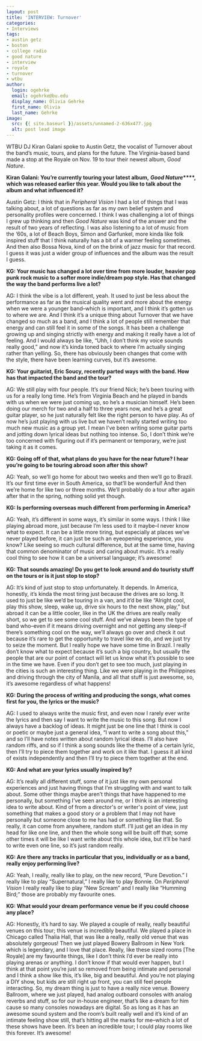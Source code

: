```yaml
---
layout: post
title: 'INTERVIEW: Turnover'
categories:
- Interviews
tags:
- austin getz
- boston
- college radio
- good nature
- interview
- royale
- turnover
- wtbu
author:
  login: ogehrke
  email: ogehrke@bu.edu
  display_name: Olivia Gehrke
  first_name: Olivia
  last_name: Gehrke
image:
  src: {{ site.baseurl }}/assets/unnamed-2-636x477.jpg
  alt: post lead image
---
```


WTBU DJ Kiran Galani spoke to Austin Getz, the vocalist of Turnover about the band’s music, tours, and plans for the future. The Virginia-based band made a stop at the Royale on Nov. 19 to tour their newest album, _Good Nature_.

**Kiran Galani: You’re currently touring your latest album,** **_Good Nature_****, which was released earlier this year. Would you like to talk about the album and what influenced it?**

Austin Getz: I think that in _Peripheral Vision_ I had a lot of things that I was talking about, a lot of questions as far as my own belief system and personality profiles were concerned. I think I was challenging a lot of things I grew up thinking and then _Good Nature_ was kind of the answer and the result of two years of reflecting. I was also listening to a lot of music from the ‘60s, a lot of Beach Boys, Simon and Garfunkel, more kinda like folk inspired stuff that I think naturally has a bit of a warmer feeling sometimes. And then also Bossa Nova, kind of on the brink of jazz music for that record. I guess it was just a wider group of influences and the album was the result I guess.

**KG: Your music has changed a lot over time from more louder, heavier pop punk rock music to a softer more indie/dream pop style. Has that changed the way the band performs live a lot?**

AG: I think the vibe is a lot different, yeah. It used to just be less about the performance as far as the musical quality went and more about the energy when we were a younger band–which is important, and I think it’s gotten us to where we are. And I think it’s a unique thing about Turnover that we have changed so much as a band, and I think a lot of people still remember that energy and can still feel it in some of the songs. It has been a challenge growing up and singing strictly with energy and making it really have a lot of feeling. And I would always be like, “Uhh, I don’t think my voice sounds really good,” and now it’s kinda toned back to where I’m actually singing rather than yelling. So, there has obviously been changes that come with the style, there have been learning curves, but it’s awesome.

**KG: Your guitarist, Eric Soucy, recently parted ways with the band. How has that impacted the band and the tour?**

AG: We still play with four people. It’s our friend Nick; he’s been touring with us for a really long time. He’s from Virginia Beach and he played in bands with us when we were just coming up, so he’s a musician himself. He’s been doing our merch for two and a half to three years now, and he’s a great guitar player, so he just naturally felt like the right person to have play. As of now he’s just playing with us live but we haven’t really started writing too much new music as a group yet. I mean I’ve been writing some guitar parts and jotting down lyrical ideas but nothing too intense. So, I don’t think we’re too concerned with figuring out if it’s permanent or temporary, we’re just taking it as it comes.

**KG: Going off of that, what plans do you have for the near future? I hear you’re going to be touring abroad soon after this show?**

AG: Yeah, so we’ll go home for about two weeks and then we’ll go to Brazil. It’s our first time ever in South America, so that’ll be wonderful! And then we’re home for like two or three months. We’ll probably do a tour after again after that in the spring, nothing solid yet though.

**KG: Is performing overseas much different from performing in America?**

AG: Yeah, it’s different in some ways, it’s similar in some ways. I think I like playing abroad more, just because I’m less used to it maybe–I never know what to expect. It can be a little more tiring, but especially at places we’ve never played before, it can just be such an eyeopening experience, you know? Like seeing so much cultural difference, but at the same time, having that common denominator of music and caring about music. It’s a really cool thing to see how it can be a universal language; it’s awesome!

**KG: That sounds amazing! Do you get to look around and do touristy stuff on the tours or is it just stop to stop?**

AG: It’s kind of just stop to stop unfortunately. It depends. In America, honestly, it’s kinda the most tiring just because the drives are so long. It used to just be like we’d be touring in a van, and it’d be like “Alright cool, play this show, sleep, wake up, drive six hours to the next show, play,” but abroad it can be a little cooler, like in the UK the drives are really really short, so we get to see some cool stuff. And we’ve always been the type of band who–even if it means driving overnight and not getting any sleep–if there’s something cool on the way, we’ll always go over and check it out because it’s rare to get the opportunity to travel like we do, and we just try to seize the moment. But I really hope we have some time in Brazil. I really don’t know what to expect because it’s such a big country, but usually the people that are our point of contact will let us know what it’s possible to see in the time we have. Even if you don’t get to see too much, just playing in the cities is such an interesting thing. Like we were playing in the Philippines and driving through the city of Manila, and all that stuff is just awesome, so, it’s awesome regardless of what happens!

**KG: During the process of writing and producing the songs, what comes first for you, the lyrics or the music?**

AG: I used to always write the music first, and even now I rarely ever write the lyrics and then say I want to write the music to this song. But now I always have a backlog of ideas. It might just be one line that I think is cool or poetic or maybe just a general idea, “I want to write a song about this,” and so I’ll have notes written about random lyrical ideas. I’ll also have random riffs, and so if I think a song sounds like the theme of a certain lyric, then I’ll try to piece them together and work on it like that. I guess it all kind of exists independently and then I’ll try to piece them together at the end.

**KG: And what are your lyrics usually inspired by?**

AG: It’s really all different stuff, some of it just like my own personal experiences and just having things that I’m struggling with and want to talk about. Some other things maybe aren’t things that have happened to me personally, but something I’ve seen around me, or I think is an interesting idea to write about. Kind of from a director's or writer's point of view, just something that makes a good story or a problem that I may not have personally but someone close to me has had or something like that. So really, it can come from anywhere, random stuff. I’ll just get an idea in my head for like one line, and then the whole song will be built off that; some other times it will be like I want write about this whole idea, but it’ll be hard to write even one line, so it’s just random really.

**KG: Are there any tracks in particular that you, individually or as a band, really enjoy performing live?**

AG: Yeah, I really, really like to play, on the new record, “Pure Devotion.” I really like to play “Supernatural,” I really like to play Bonnie. On _Peripheral Vision_ I really really like to play “New Scream” and I really like “Humming Bird;” those are probably my favourite ones.

**KG: What would your dream performance venue be if you could choose any place?**

AG: Honestly, it’s hard to say. We played a couple of really, really beautiful venues on this tour; this venue is incredibly beautiful. We played a place in Chicago called Thalia Hall, that was like a really, really old venue that was absolutely gorgeous! Then we just played Bowery Ballroom in New York which is legendary, and I love that place. Really, like these sized rooms \[The Royale\] are my favourite things, like I don’t think I’d ever be really into playing arenas or anything. I don’t know if that would ever happen, but I think at that point you’re just so removed from being intimate and personal and I think a show like this, it’s like, big and beautiful. And you’re not playing a DIY show, but kids are still right up front, you can still feel people interacting. So, my dream thing is just to have a really nice venue. Bowery Ballroom, where we just played, had analog outboard consoles with analog reverbs and stuff, so for our in-house engineer, that’s like a dream for him cause so many consoles nowadays are digital. So as long as it has an awesome sound system and the room’s built really well and it’s kind of an intimate feeling show still, that’s hitting all the marks for me–which a lot of these shows have been. It’s been an incredible tour; I could play rooms like this forever. It’s awesome!
